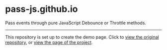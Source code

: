 # pass-js.github.io
Pass events through pure JavaScript Debounce or Throttle methods.

---------
This repository is set up to create the demo page. Click to [view the original repository](https://github.com/bozdev/pass.js), or [view the page of the project](https://pass-js.github.io).
